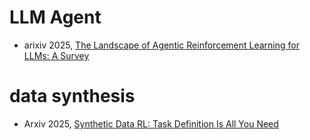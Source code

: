 # LLM Agent 

- arixiv 2025, [The Landscape of Agentic Reinforcement Learning for LLMs: A Survey](https://arxiv.org/pdf/2509.02547)



# data synthesis
- Arxiv 2025, [Synthetic Data RL: Task Definition Is All You Need](https://arxiv.org/pdf/2505.17063)

